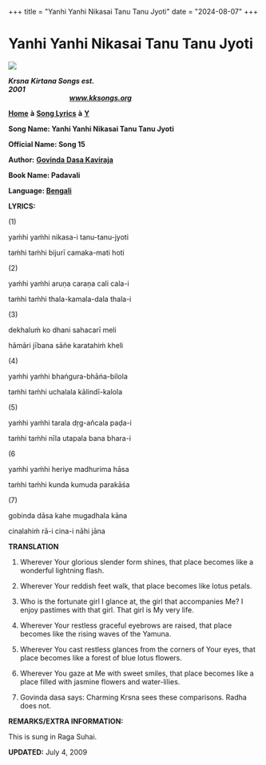 +++
title = "Yanhi Yanhi Nikasai Tanu Tanu Jyoti"
date = "2024-08-07"
+++

# Yanhi Yanhi Nikasai Tanu Tanu Jyoti
**[![](http://kksongs.org/image_files/image002.jpg)](http://kksongs.org/)**

**_Krsna_** **_Kirtana Songs est. 2001_**                                                                                                                                                      **_www.kksongs.org_**

**[Home](http://kksongs.org/)** **à** **[Song Lyrics](http://kksongs.org/lyrics.html)** **à** **[Y](http://kksongs.org/songs/song_y.html)**

**Song Name: Yanhi Yanhi Nikasai Tanu Tanu Jyoti**

**Official Name: Song 15**

**Author:** [**Govinda** **Dasa Kaviraja**](http://kksongs.org/authors/list/govindadasa.html)

**Book Name: Padavali**

**Language: [Bengali](http://kksongs.org/language/list/bengali.html)**

**LYRICS:**

(1)

yaḿhi yaḿhi nikasa-i tanu-tanu-jyoti

taḿhi taḿhi bijurī camaka-mati hoti

(2)

yaḿhi yaḿhi aruṇa caraṇa cali cala-i

taḿhi taḿhi thala-kamala-dala thala-i

(3)

dekhaluḿ ko dhani sahacarī meli

hāmāri jībana sāñe karatahiḿ kheli

(4)

yaḿhi yaḿhi bhańgura-bhāńa-bilola

taḿhi taḿhi uchalala kālindī-kalola

(5)

yaḿhi yaḿhi tarala dṛg-añcala paḍa-i

taḿhi taḿhi nīla utapala bana bhara-i

(6

yaḿhi yaḿhi heriye madhurima hāsa

taḿhi taḿhi kunda kumuda parakāśa

(7)

gobinda dāsa kahe mugadhala kāna

cinalahiḿ rā-i cina-i nāhi jāna

**TRANSLATION**

1) Wherever Your glorious slender form shines, that place becomes like a wonderful lightning flash.

2) Wherever Your reddish feet walk, that place becomes like lotus petals.

3) Who is the fortunate girl I glance at, the girl that accompanies Me? I enjoy pastimes with that girl. That girl is My very life.

4) Wherever Your restless graceful eyebrows are raised, that place becomes like the rising waves of the Yamuna.

5) Wherever You cast restless glances from the corners of Your eyes, that place becomes like a forest of blue lotus flowers.

6) Wherever You gaze at Me with sweet smiles, that place becomes like a place filled with jasmine flowers and water-lilies.

7) Govinda dasa says: Charming Krsna sees these comparisons. Radha does not.

**REMARKS/EXTRA INFORMATION:**

This is sung in Raga Suhai.

**UPDATED:** July 4, 2009
